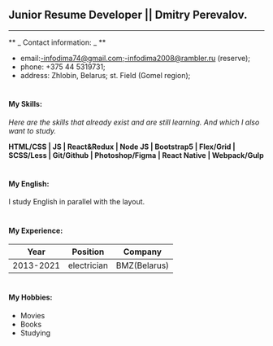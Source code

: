 ## Junior Resume Developer || Dmitry Perevalov.
-------------
** _ Contact information: _ ** 
- email:-infodima74@gmail.com;-infodima2008@rambler.ru (reserve);
 - phone: +375 44 5319731; 
 - address: Zhlobin, Belarus; st. Field (Gomel region);
#

#### My Skills:

_Here are the skills that already exist and are still learning. And which I also want to study._

**HTML/CSS | JS | React&Redux | Node JS | Bootstrap5 | Flex/Grid | SCSS/Less | Git/Github | Photoshop/Figma | React Native | Webpack/Gulp**

#
#### My English:

I study English in parallel with the layout.
#

#### My Experience:

| Year      | Position       | Company                       |
| --------- | -------------- | ----------------------------- |
| 2013-2021 | electrician    | BMZ(Belarus)             |


#
#### My Hobbies:

- Movies
- Books
- Studying
